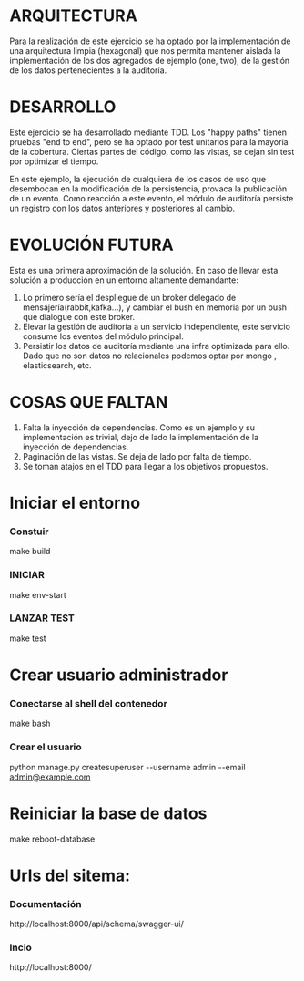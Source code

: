 # ARQUITECTURA
Para la realización de este ejercicio se ha optado por la implementación de una arquitectura limpia (hexagonal) que nos permita mantener aislada la implementación de los dos agregados de ejemplo (one, two), de la gestión de los datos pertenecientes a la auditoría.

# DESARROLLO
Este ejercicio se ha desarrollado mediante TDD. Los "happy paths" tienen pruebas "end to end", pero se ha optado por test unitarios para la mayoría de la cobertura. Ciertas partes del código, como las vistas, se dejan sin test por optimizar el tiempo.


En este ejemplo, la ejecución de cualquiera de los casos de uso que desembocan en la modificación de la persistencia, provaca la publicación de un evento. Como reacción a este evento, el módulo de auditoría persiste un registro con los datos anteriores y posteriores al cambio.


# EVOLUCIÓN FUTURA
Esta es una primera aproximación de la solución. En caso de llevar esta solución a producción en un entorno altamente demandante:
1. Lo primero sería el despliegue de un broker delegado de mensajería(rabbit,kafka...), y cambiar el bush en memoria por un bush que dialogue con este broker.
2. Elevar la gestión de auditoría a un servicio independiente, este servicio consume los eventos del módulo principal.
3. Persistir los datos de auditoría mediante una infra optimizada para ello. Dado que no son datos no relacionales podemos optar por mongo , elasticsearch, etc.

# COSAS QUE FALTAN
1. Falta la inyección de dependencias. Como es un ejemplo y su implementación es trivial, dejo de lado la implementación de la inyección de dependencias.
2. Paginación de las vistas. Se deja de lado por falta de tiempo.
3. Se toman atajos en el TDD para llegar a los objetivos propuestos.

# Iniciar el entorno
### Constuir
make build
### INICIAR
make env-start
### LANZAR TEST
make test


# Crear usuario administrador

### Conectarse al shell del contenedor
make bash
### Crear el usuario
python manage.py createsuperuser --username admin --email admin@example.com

# Reiniciar la base de datos
make reboot-database

# Urls del sitema:
### Documentación
http://localhost:8000/api/schema/swagger-ui/
### Incio
http://localhost:8000/